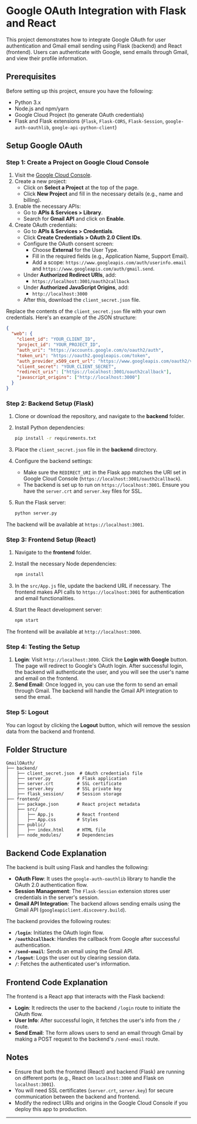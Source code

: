 # Google OAuth Integration with Flask and React

This project demonstrates how to integrate Google OAuth for user authentication and Gmail email sending using Flask (backend) and React (frontend). Users can authenticate with Google, send emails through Gmail, and view their profile information.

## Prerequisites

Before setting up this project, ensure you have the following:
- Python 3.x
- Node.js and npm/yarn
- Google Cloud Project (to generate OAuth credentials)
- Flask and Flask extensions (`Flask`, `Flask-CORS`, `Flask-Session`, `google-auth-oauthlib`, `google-api-python-client`)

## Setup Google OAuth

### Step 1: Create a Project on Google Cloud Console
1. Visit the [Google Cloud Console](https://console.cloud.google.com/).
2. Create a new project:
   - Click on **Select a Project** at the top of the page.
   - Click **New Project** and fill in the necessary details (e.g., name and billing).
3. Enable the necessary APIs:
   - Go to **APIs & Services > Library**.
   - Search for **Gmail API** and click on **Enable**.
4. Create OAuth credentials:
   - Go to **APIs & Services > Credentials**.
   - Click **Create Credentials > OAuth 2.0 Client IDs**.
   - Configure the OAuth consent screen:
     - Choose **External** for the User Type.
     - Fill in the required fields (e.g., Application Name, Support Email).
     - Add a scope: `https://www.googleapis.com/auth/userinfo.email` and `https://www.googleapis.com/auth/gmail.send`.
   - Under **Authorized Redirect URIs**, add:
     - `https://localhost:3001/oauth2callback`
   - Under **Authorized JavaScript Origins**, add:
     - `http://localhost:3000`
   - After this, download the `client_secret.json` file.

Replace the contents of the `client_secret.json` file with your own credentials. Here's an example of the JSON structure:

```json
{
  "web": {
    "client_id": "YOUR_CLIENT_ID",
    "project_id": "YOUR_PROJECT_ID",
    "auth_uri": "https://accounts.google.com/o/oauth2/auth",
    "token_uri": "https://oauth2.googleapis.com/token",
    "auth_provider_x509_cert_url": "https://www.googleapis.com/oauth2/v1/certs",
    "client_secret": "YOUR_CLIENT_SECRET",
    "redirect_uris": ["https://localhost:3001/oauth2callback"],
    "javascript_origins": ["http://localhost:3000"]
  }
}
```

### Step 2: Backend Setup (Flask)
1. Clone or download the repository, and navigate to the **backend** folder.
2. Install Python dependencies:

   ```bash
   pip install -r requirements.txt
   ```

3. Place the `client_secret.json` file in the **backend** directory.
4. Configure the backend settings:
   - Make sure the `REDIRECT_URI` in the Flask app matches the URI set in Google Cloud Console (`https://localhost:3001/oauth2callback`).
   - The backend is set up to run on `https://localhost:3001`. Ensure you have the `server.crt` and `server.key` files for SSL.
   
5. Run the Flask server:

   ```bash
   python server.py
   ```

The backend will be available at `https://localhost:3001`.

### Step 3: Frontend Setup (React)
1. Navigate to the **frontend** folder.
2. Install the necessary Node dependencies:

   ```bash
   npm install
   ```

3. In the `src/App.js` file, update the backend URL if necessary. The frontend makes API calls to `https://localhost:3001` for authentication and email functionalities.

4. Start the React development server:

   ```bash
   npm start
   ```

The frontend will be available at `http://localhost:3000`.

### Step 4: Testing the Setup
1. **Login**: Visit `http://localhost:3000`. Click the **Login with Google** button. The page will redirect to Google's OAuth login. After successful login, the backend will authenticate the user, and you will see the user's name and email on the frontend.
2. **Send Email**: Once logged in, you can use the form to send an email through Gmail. The backend will handle the Gmail API integration to send the email.

### Step 5: Logout
You can logout by clicking the **Logout** button, which will remove the session data from the backend and frontend.

## Folder Structure

```
GmailOAuth/
├── backend/
│   ├── client_secret.json  # OAuth credentials file
│   ├── server.py          # Flask application
│   ├── server.crt         # SSL certificate
│   ├── server.key         # SSL private key
│   ├── flask_session/     # Session storage
├── frontend/
│   ├── package.json       # React project metadata
│   ├── src/
│   │   ├── App.js         # React frontend
│   │   ├── App.css        # Styles
│   ├── public/
│   │   ├── index.html     # HTML file
│   ├── node_modules/      # Dependencies
```

## Backend Code Explanation

The backend is built using Flask and handles the following:

- **OAuth Flow**: It uses the `google-auth-oauthlib` library to handle the OAuth 2.0 authentication flow.
- **Session Management**: The `Flask-Session` extension stores user credentials in the server's session.
- **Gmail API Integration**: The backend allows sending emails using the Gmail API (`googleapiclient.discovery.build`).

The backend provides the following routes:
- **`/login`**: Initiates the OAuth login flow.
- **`/oauth2callback`**: Handles the callback from Google after successful authentication.
- **`/send-email`**: Sends an email using the Gmail API.
- **`/logout`**: Logs the user out by clearing session data.
- **`/`**: Fetches the authenticated user's information.

## Frontend Code Explanation

The frontend is a React app that interacts with the Flask backend:

- **Login**: It redirects the user to the backend `/login` route to initiate the OAuth flow.
- **User Info**: After successful login, it fetches the user's info from the `/` route.
- **Send Email**: The form allows users to send an email through Gmail by making a POST request to the backend's `/send-email` route.

## Notes

- Ensure that both the frontend (React) and backend (Flask) are running on different ports (e.g., React on `localhost:3000` and Flask on `localhost:3001`).
- You will need SSL certificates (`server.crt`, `server.key`) for secure communication between the backend and frontend.
- Modify the redirect URIs and origins in the Google Cloud Console if you deploy this app to production.

----